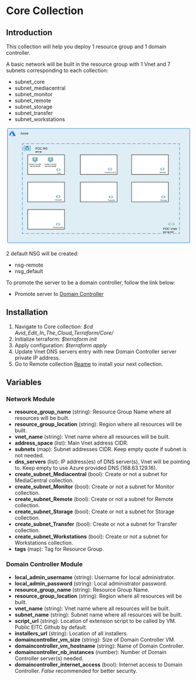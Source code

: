 # Core Collection

## Introduction

This collection will help you deploy 1 resource group and 1 domain controller. 

A basic network will be built in the resource group with 1 Vnet and 7 subnets corresponding to each collection: 

- subnet_core
- subnet_mediacentral
- subnet_monitor
- subnet_remote
- subnet_storage
- subnet_transfer
- subnet_workstations

![current + Next Version](./Core.png)

2 default NSG will be created: 

- nsg-remote
- nsg_default

To promote the server to be a domain controller, follow the link below: 

- Promote server to [Domain Controller](https://computingforgeeks.com/how-to-install-active-directory-domain-services-in-windows-server/)

## Installation 

1. Navigate to Core collection: *$cd Avid_Edit_In_The_Cloud_Terraform/Core/*
1. Initialize terraform: *$terraform init*
1. Apply configuration: *$terraform apply*
1. Update Vnet DNS servers entry with new Domain Controller server private IP address. 
1. Go to Remote collection [Reame](https://github.com/avid-technology/VideoEditorialInTheCloud/tree/master/Avid_Edit_In_The_Cloud_Terraform/Remote) to install your next collection. 

## Variables

### Network Module

- **resource_group_name** (string): Resource Group Name where all resources will be built.
- **resource_group_location** (string): Region where all resources will be built. 
- **vnet_name** (string): Vnet name where all resources will be built. 
- **address_space** (list): Main Vnet address CIDR.
- **subnets** (map): Subnet addresses CIDR. Keep empty quote if subnet is not needed. 
- **dns_servers** (list): IP address(es) of DNS server(s), Vnet will be pointing to. Keep empty to use Azure provided DNS (168.63.129.16). 
- **create_subnet_Mediacentral** (bool): Create or not a subnet for MediaCentral collection.
- **create_subnet_Monitor** (bool): Create or not a subnet for Monitor collection.
- **create_subnet_Remote** (bool): Create or not a subnet for Remote collection.
- **create_subnet_Storage** (bool): Create or not a subnet for Storage collection.
- **create_subnet_Transfer** (bool): Create or not a subnet for Transfer collection.
- **create_subnet_Workstations** (bool): Create or not a subnet for Workstations collection.                 
- **tags** (map): Tag for Resource Group. 

### Domain Controller Module

- **local_admin_username** (string): Username for local administrator.              
- **local_admin_password** (string): Local administrator password.             
- **resource_group_name** (string): Resource Group Name.            
- **resource_group_location** (string): Region where all resources will be built.          
- **vnet_name** (string): Vnet name where all resources will be built.                       
- **subnet_name** (string): Subnet name where all resources will be built.                     
- **script_url** (string): Location of extension script to be called by VM. Public EITC Github by default.                   
- **installers_url** (string): Location of all installers.              
- **domaincontroller_vm_size** (string): Size of Domain Controller VM.        
- **domaincontroller_vm_hostname** (string): Name of Domain Controller.    
- **domaincontroller_nb_instances** (number): Number of Domain Controller server(s) needed. 
- **domaincontroller_internet_access** (bool): Internet access to Domain Controller. *False* recommended for better security. 